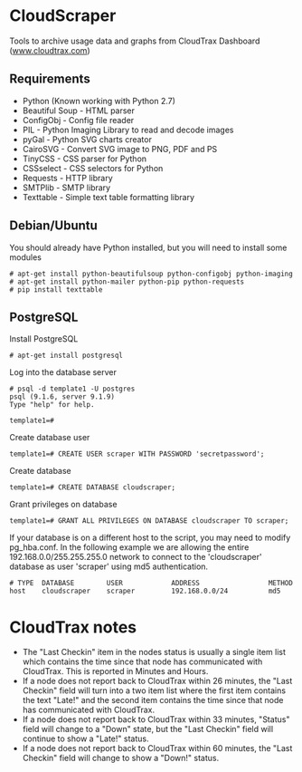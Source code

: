 CloudScraper
============

Tools to archive usage data and graphs from CloudTrax Dashboard (www.cloudtrax.com)

Requirements
------------

* Python (Known working with Python 2.7)
* Beautiful Soup - HTML parser
* ConfigObj - Config file reader
* PIL - Python Imaging Library to read and decode images
* pyGal - Python SVG charts creator
* CairoSVG - Convert SVG image to PNG, PDF and PS
* TinyCSS - CSS parser for Python
* CSSselect - CSS selectors for Python
* Requests - HTTP library
* SMTPlib - SMTP library
* Texttable - Simple text table formatting library

Debian/Ubuntu
-------------

You should already have Python installed, but you will need to install some modules

    # apt-get install python-beautifulsoup python-configobj python-imaging
    # apt-get install python-mailer python-pip python-requests 
    # pip install texttable

PostgreSQL
----------

Install PostgreSQL

    # apt-get install postgresql

Log into the database server

    # psql -d template1 -U postgres
    psql (9.1.6, server 9.1.9)
    Type "help" for help.
    
    template1=#

Create database user

    template1=# CREATE USER scraper WITH PASSWORD 'secretpassword';

Create database

    template1=# CREATE DATABASE cloudscraper;

Grant privileges on database

    template1=# GRANT ALL PRIVILEGES ON DATABASE cloudscraper TO scraper;

If your database is on a different host to the script, you may need to modify pg_hba.conf.
In the following example we are allowing the entire 192.168.0.0/255.255.255.0 network to
connect to the 'cloudscraper' database as user 'scraper' using md5 authentication.

    # TYPE  DATABASE        USER            ADDRESS                 METHOD
    host    cloudscraper    scraper         192.168.0.0/24          md5

CloudTrax notes
===============

- The "Last Checkin" item in the nodes status is usually a single item list which contains the time since that node has communicated with CloudTrax. This is reported in Minutes and Hours.
- If a node does not report back to CloudTrax within 26 minutes, the "Last Checkin" field will turn into a two item list where the first item contains the text "Late!" and the second item contains the time since that node has communicated with CloudTrax.
- If a node does not report back to CloudTrax within 33 minutes, "Status" field will change to a "Down" state, but the "Last Checkin" field will continue to show a "Late!" status.
- If a node does not report back to CloudTrax within 60 minutes, the "Last Checkin" field will change to show a "Down!" status.

